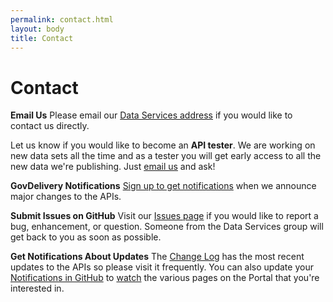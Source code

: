 ```yaml
---
permalink: contact.html
layout: body
title: Contact
---
```


# Contact

**Email Us**
Please email our [Data Services address](mailto:DataServices@trade.gov) if you would like to contact us directly.

Let us know if you would like to become an **API tester**.  We are working on new data sets all the time and as a tester you will get early access to all the new data we're publishing.  Just [email us](mailto:DataServices@trade.gov) and ask!

**GovDelivery Notifications**
[Sign up to get notifications](https://public.govdelivery.com/accounts/USITATRADE/subscriber/new?topic_id=USITATRADE_568 ) when we announce major changes to the APIs.

**Submit Issues on GitHub**
Visit our [Issues page](https://github.com/InternationalTradeAdministration/developerportal/issues) if you would like to report a bug, enhancement, or question.  Someone from the Data Services group will get back to you as soon as possible.

**Get Notifications About Updates**
The [Change Log](change-log.html) has the most recent updates to the APIs so please visit it frequently.  You can also update your [Notifications in GitHub](https://github.com/settings/notifications) to [watch](https://github.com/watching) the various pages on the Portal that you're interested in.
